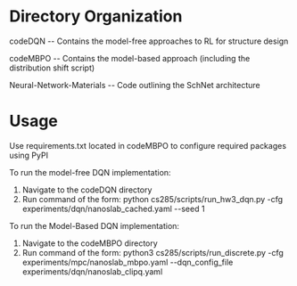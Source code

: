 # Directory Organization
codeDQN -- Contains the model-free approaches to RL for structure design

codeMBPO -- Contains the model-based approach (including the distribution shift script) 

Neural-Network-Materials -- Code outlining the SchNet architecture

# Usage
Use requirements.txt located in codeMBPO to configure required packages using PyPI

To run the model-free DQN implementation:
1. Navigate to the codeDQN directory
2. Run command of the form: python cs285/scripts/run_hw3_dqn.py -cfg experiments/dqn/nanoslab_cached.yaml --seed 1


To run the Model-Based DQN implementation:
1. Navigate to the codeMBPO directory
2. Run command of the form: python3 cs285/scripts/run_discrete.py -cfg experiments/mpc/nanoslab_mbpo.yaml --dqn_config_file experiments/dqn/nanoslab_clipq.yaml
